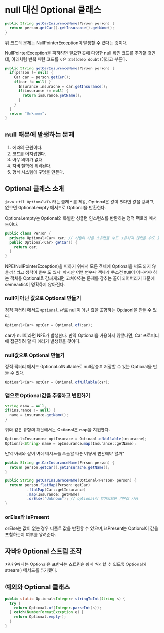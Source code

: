# null 대신 Optional 클래스

```java
public String getCarInsuranceName(Person person) {
  return person.getCar().getInsurance().getName();
}
```

위 코드의 문제는 NullPointerException이 발생할 수 있다는 것이다.

NullPointerException을 피하려면  필요한 곳에 다양한 null 확인 코드를 추가할 것인데, 아래처럼 반복 패턴 코드를 `깊은 의심(deep doubt)`이라고 부른다.

```java
public String getCarInsuranceName(Person person) {
  if(person != null) {
    Car car = person.getCar();
    if(car != null) }
      Insurance insuracne = car.getInsurance();
      if(insurance != null) {
        return insurance.getName();
      }
    }
  }
  return "Unknown";
}
```

## null 때문에 발생하는 문제

1. 에러의 근원이다.
2. 코드를 어지럽힌다.
3. 아무 의미가 없다
4. 자바 철학에 위배된다.
5. 형식 시스템에 구멍을 만든다.

## Optional<T> 클래스 소개
  
`java.util.Optional<T>` 라는 클래스를 제공, Optional은 값이 있다면 값을 감싸고, 없으면 Optional.empty 메서드로 Optional을 반환한다.

Optional.empty는 Optional의 특별한 싱글턴 인스턴스를 반환하는 정적 팩토리 메서드이다.

```java
public class Person {
  private Optional<Car> car; // 사람이 차를 소유했을 수도 소유하지 않았을 수도 있다.
  public Optional<Car> getCar() {
    return car;
  }
}
```
NPE(NullPointerException)을 피하기 위해서 모든 객체에 Optional을 써도 되지 않을까? 라고 생각이 들수 도 있다. 
하지만 어떤 변수나 객체가 무조건 null이 아니어야 하는 객체를 Optional로 감싸게되면 고쳐야하는 문제를 감추는 꼴이 되어버리기 때문에
semeantic이 명확하지 않아진다.

### null이 아닌 값으로 Optional 만들기

정적 팩터리 메서드 `Optional.of`로 null이 아닌 값을 포함하는 Optiaonl을 만들 수 있다.

```java
Optional<Car> optCar = Optional.of(car);
```

car가 null이라면 NPE가 발생한다. 만약 Optional을 사용하지 않았다면, Car 프로퍼티에 접근하려 할 때 에러가 발생했을 것이다.

### null값으로 Optional 만들기

정적 팩터리 메서드 Optional.ofNullable로 null갑승ㄹ 저장할 수 있는 Optional을 만들 수 있다.

```java
Optioanl<Car> optCar = Optional.ofNullable(car);
```

### 맵으로 Optional 값을 추출하고 변환하기

```java
String name = null;
if(insurance != null) {
  name = insurance.getName();
}
```

위와 같은 유형의 패턴에서는 Optional은 map을 지원한다.

```java
Optional<Insurance> optInsurace = Optioanl.ofNullable(insuracne);
Optional<String> name = opInsurance.map(Insurance::getName);
```

만약 아래와 같이 여러 메서드를 호출할 때는 어떻게 변환해야 할까?

```java
public String getCarInsuranceName(Person person) {
  return person.getCar().getInsuracne.getName();
}
```

```java
public String getCarInsuarnceName(Optional<Person> person) {
  return person.flatMap(Person::getCar)
          .flatMap(Car::getInsurance)
          .map(Insurance::getName)
          .orElse("Unknown"); // optional이 비어있으면 기본값 사용
}
```

### orElse와 isPresent

orElse는 값이 없는 경우 디폴트 값을 반환할 수 있으며, isPresent는 Optional이 값을 포함하는지 여부를 알려준다.

## 자바9 Optional 스트림 조작

자바 9에서는 Optional을 포함하는 스트림을 쉽게 처리할 수 있도록 Optional에 stream() 메서드를 추가했다.

## 예외와 Optional 클래스

```java
public static Optional<Integer> stringToInt(String s) {
  try {
    return Optional.of(Integer.parseInt(s));
  } catch(NumberFormatException e) {
    return Optional.empty();
  } 
}
```
